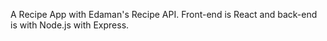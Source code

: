 A Recipe App with Edaman's Recipe API.
Front-end is React and back-end is with Node.js with Express.
